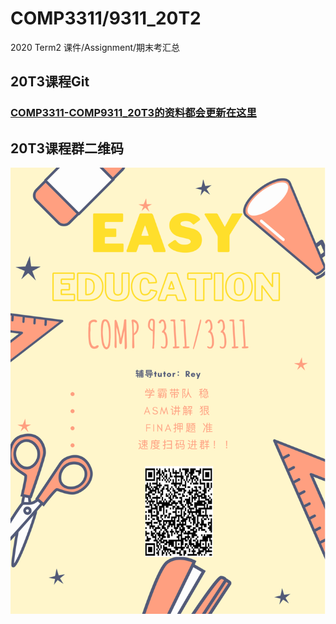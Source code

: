 # COMP3311/9311_20T2
2020 Term2 课件/Assignment/期末考汇总

## 20T3课程Git
### [COMP3311-COMP9311_20T3的资料都会更新在这里](https://github.com/lrlrlrlr/COMP3311-COMP9311_20T3)

## 20T3课程群二维码
![二维码](课程群二维码.png)
